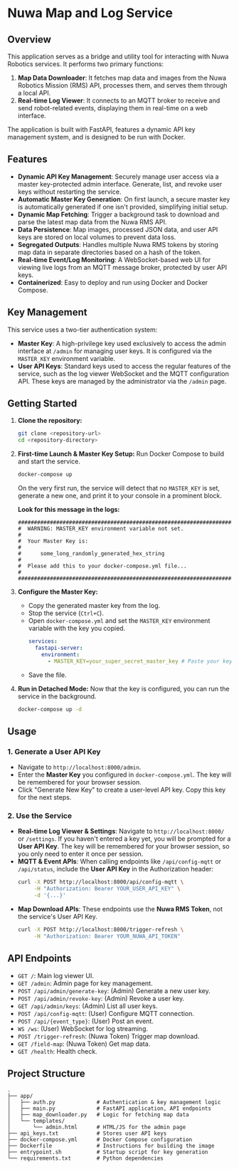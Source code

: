 # Nuwa Map and Log Service

## Overview

This application serves as a bridge and utility tool for interacting with Nuwa Robotics services. It performs two primary functions:

1.  **Map Data Downloader**: It fetches map data and images from the Nuwa Robotics Mission (RMS) API, processes them, and serves them through a local API.
2.  **Real-time Log Viewer**: It connects to an MQTT broker to receive and send robot-related events, displaying them in real-time on a web interface.

The application is built with FastAPI, features a dynamic API key management system, and is designed to be run with Docker.

## Features

-   **Dynamic API Key Management**: Securely manage user access via a master key-protected admin interface. Generate, list, and revoke user keys without restarting the service.
-   **Automatic Master Key Generation**: On first launch, a secure master key is automatically generated if one isn't provided, simplifying initial setup.
-   **Dynamic Map Fetching**: Trigger a background task to download and parse the latest map data from the Nuwa RMS API.
-   **Data Persistence**: Map images, processed JSON data, and user API keys are stored on local volumes to prevent data loss.
-   **Segregated Outputs**: Handles multiple Nuwa RMS tokens by storing map data in separate directories based on a hash of the token.
-   **Real-time Event/Log Monitoring**: A WebSocket-based web UI for viewing live logs from an MQTT message broker, protected by user API keys.
-   **Containerized**: Easy to deploy and run using Docker and Docker Compose.

## Key Management

This service uses a two-tier authentication system:
-   **Master Key**: A high-privilege key used exclusively to access the admin interface at `/admin` for managing user keys. It is configured via the `MASTER_KEY` environment variable.
-   **User API Keys**: Standard keys used to access the regular features of the service, such as the log viewer WebSocket and the MQTT configuration API. These keys are managed by the administrator via the `/admin` page.

## Getting Started

1.  **Clone the repository:**
    ```bash
    git clone <repository-url>
    cd <repository-directory>
    ```

2.  **First-time Launch & Master Key Setup:**
    Run Docker Compose to build and start the service.
    ```bash
    docker-compose up
    ```
    On the very first run, the service will detect that no `MASTER_KEY` is set, generate a new one, and print it to your console in a prominent block.

    **Look for this message in the logs:**
    ```
    #####################################################################
    #  WARNING: MASTER_KEY environment variable not set.                #
    #  Your Master Key is:                                              #
    #      some_long_randomly_generated_hex_string                        #
    #  Please add this to your docker-compose.yml file...               #
    #####################################################################
    ```

3.  **Configure the Master Key:**
    -   Copy the generated master key from the log.
    -   Stop the service (`Ctrl+C`).
    -   Open `docker-compose.yml` and set the `MASTER_KEY` environment variable with the key you copied.
        ```yaml
        services:
          fastapi-server:
            environment:
              - MASTER_KEY=your_super_secret_master_key # Paste your key here
        ```
    -   Save the file.

4.  **Run in Detached Mode:**
    Now that the key is configured, you can run the service in the background.
    ```bash
    docker-compose up -d
    ```

## Usage

### 1. Generate a User API Key

-   Navigate to `http://localhost:8000/admin`.
-   Enter the **Master Key** you configured in `docker-compose.yml`. The key will be remembered for your browser session.
-   Click "Generate New Key" to create a user-level API key. Copy this key for the next steps.

### 2. Use the Service

-   **Real-time Log Viewer & Settings**: Navigate to `http://localhost:8000/` or `/settings`. If you haven't entered a key yet, you will be prompted for a **User API Key**. The key will be remembered for your browser session, so you only need to enter it once per session.
-   **MQTT & Event APIs**: When calling endpoints like `/api/config-mqtt` or `/api/status`, include the **User API Key** in the Authorization header:
    ```bash
    curl -X POST http://localhost:8000/api/config-mqtt \
         -H "Authorization: Bearer YOUR_USER_API_KEY" \
         -d '{...}'
    ```
-   **Map Download APIs**: These endpoints use the **Nuwa RMS Token**, not the service's User API Key.
    ```bash
    curl -X POST http://localhost:8000/trigger-refresh \
         -H "Authorization: Bearer YOUR_NUWA_API_TOKEN"
    ```

## API Endpoints

-   `GET /`: Main log viewer UI.
-   `GET /admin`: Admin page for key management.
-   `POST /api/admin/generate-key`: (Admin) Generate a new user key.
-   `POST /api/admin/revoke-key`: (Admin) Revoke a user key.
-   `GET /api/admin/keys`: (Admin) List all user keys.
-   `POST /api/config-mqtt`: (User) Configure MQTT connection.
-   `POST /api/{event_type}`: (User) Post an event.
-   `WS /ws`: (User) WebSocket for log streaming.
-   `POST /trigger-refresh`: (Nuwa Token) Trigger map download.
-   `GET /field-map`: (Nuwa Token) Get map data.
-   `GET /health`: Health check.

## Project Structure

```
.
├── app/
│   ├── auth.py             # Authentication & key management logic
│   ├── main.py             # FastAPI application, API endpoints
│   ├── map_downloader.py   # Logic for fetching map data
│   └── templates/
│       └── admin.html      # HTML/JS for the admin page
├── api_keys.txt            # Stores user API keys
├── docker-compose.yml      # Docker Compose configuration
├── Dockerfile              # Instructions for building the image
├── entrypoint.sh           # Startup script for key generation
└── requirements.txt        # Python dependencies
```
